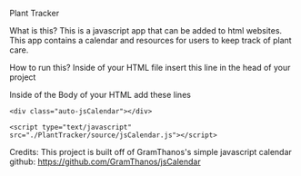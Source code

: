 Plant Tracker

What is this?
This is a javascript app that can be added to html websites. This app contains a calendar and resources for users to keep track of plant care.

How to run this?
Inside of your HTML file insert this line in the head of your project

<head>
    <link rel="stylesheet" type="text/css" href="./PlantTracker/source/jsCalendar.css">
</head>

Inside of the Body of your HTML add these lines
<body>

    <div class="auto-jsCalendar"></div>

    <script type="text/javascript" src="./PlantTracker/source/jsCalendar.js"></script>
</body>

Credits:
This project is built off of GramThanos's simple javascript calendar
github: https://github.com/GramThanos/jsCalendar



